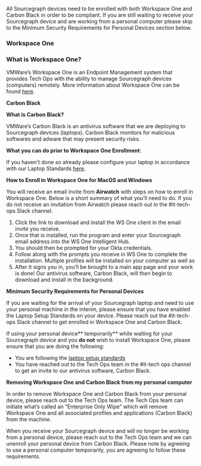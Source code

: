 All Sourcegraph devices need to be enrolled with both Workspace One and Carbon Black in order to be compliant. If you are still waiting to receive your Sourcegraph device and are working from a personal computer please skip to the Minimum Security Requirements for Personal Devices section below.

### **Workspace One**

### **What is Workspace One?**

VMWare’s Workspace One is an Endpoint Management system that provides Tech Ops with the ability to manage Sourcegraph devices (computers) remotely. More information about Workspace One can be found [here](https://www.vmware.com/products/workspace-one.html).

**Carbon Black**

**What is Carbon Black?**

VMWare’s Carbon Black is an antivirus software that we are deploying to Sourcegraph devices (laptops). Carbon Black monitors for malicious softwares and adware that may present security risks.

**What you can do prior to Workspace One Enrollment**:

If you haven't done so already please configure your laptop in accordance with our Laptop Standards [here](tech-ops/process/internal_security.md).

**How to Enroll in Workspace One for MacOS and Windows**

You will receive an email invite from **Airwatch** with steps on how to enroll in Workspace One. Below is a short summary of what you’ll need to do. If you do not receive an invitation from Airwatch please reach out in the #it-tech-ops Slack channel.

1. Click the link to download and install the WS One client in the email invite you receive.
2. Once that is installed, run the program and enter your Sourcegraph email address into the WS One Intelligent Hub.
3. You should then be prompted for your Okta credentials.
4. Follow along with the prompts you receive in WS One to complete the installation. Multiple profiles will be installed on your computer as well as
5. After it signs you in, you’ll be brought to a main app page and your work is done! Our antivirus software, Carbon Black, will then begin to download and install in the background.

**Minimum Security Requirements for Personal Devices**

If you are waiting for the arrival of your Sourcegraph laptop and need to use your personal machine in the interim, please ensure that you have enabled the Laptop Setup Standards on your device. Please reach out the #it-tech-ops Slack channel to get enrolled in Workspace One and Carbon Black.

If using your personal device** temporarily** while waiting for your Sourcegraph device and you **do not** wish to install Workspace One, please ensure that you are doing the following:

- You are following the [laptop setup standards](tech-ops/process/internal_security.md)
- You have reached out to the Tech Ops team in the #it-tech ops channel to get an invite to our antivirus software, Carbon Black.

**Removing Workspace One and Carbon Black from my personal computer**

In order to remove Workspace One and Carbon Black from your personal device, please reach out to the Tech Ops team. The Tech Ops team can initiate what’s called an “Enterprise Only Wipe” which will remove Workspace One and all associated profiles and applications (Carbon Black) from the machine.

When you receive your Sourcegraph device and will no longer be working from a personal device, please reach out to the Tech Ops team and we can unenroll your personal device from Carbon Black. Please note by agreeing to use a personal computer temporarily, you are agreeing to follow these requirements.
